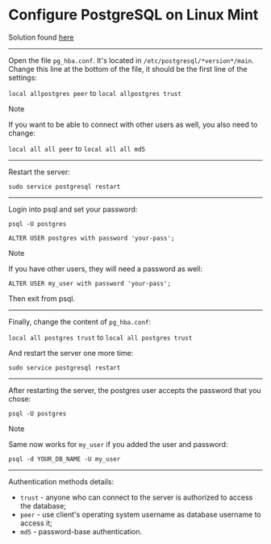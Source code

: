 # Configure PostgreSQL on Linux Mint

Solution found [here](https://stackoverflow.com/a/26735105)

---

Open the file `pg_hba.conf`. It's located in `/etc/postgresql/*version*/main`. Change this line at the bottom of the file, it should be the first line of the settings:

`local allpostgres peer` to `local allpostgres trust`

> [!NOTE]
> If you want to be able to connect with other users as well, you also need to change:

`local all all peer` to `local all all md5`

---

Restart the server:
```shell
sudo service postgresql restart
```

---

Login into psql and set your password:
```shell
psql -U postgres
```
```postgresql
ALTER USER postgres with password 'your-pass';
```

> [!NOTE]
> If you have other users, they will need a password as well:
```postgresql
ALTER USER my_user with password 'your-pass';
```

Then exit from psql.

---

Finally, change the content of `pg_hba.conf`:

`local all postgres trust` to `local all postgres trust`

And restart the server one more time:
```shell
sudo service postgresql restart
```

---

After restarting the server, the postgres user accepts the password that you chose:
```shell
psql -U postgres
```

> [!NOTE]
> Same now works for `my_user` if you added the user and password:
```shell
psql -d YOUR_DB_NAME -U my_user
```

---

Authentication methods details:
* `trust` - anyone who can connect to the server is authorized to access the database;
* `peer` - use client's operating system username as database username to access it;
* `md5` - password-base authentication.